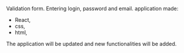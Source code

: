 Validation form. Entering login, password and email.
application made:
- React,
- css,
- html,

The application will be updated and new functionalities will be added.
